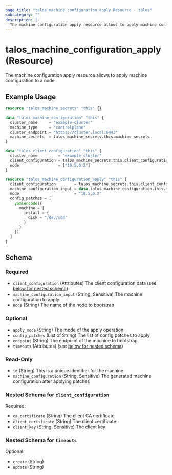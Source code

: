```yaml
---
page_title: "talos_machine_configuration_apply Resource - talos"
subcategory: ""
description: |-
  The machine configuration apply resource allows to apply machine configuration to a node
---
```


# talos_machine_configuration_apply (Resource)

The machine configuration apply resource allows to apply machine configuration to a node

## Example Usage

```terraform
resource "talos_machine_secrets" "this" {}

data "talos_machine_configuration" "this" {
  cluster_name     = "example-cluster"
  machine_type     = "controlplane"
  cluster_endpoint = "https://cluster.local:6443"
  machine_secrets  = talos_machine_secrets.this.machine_secrets
}

data "talos_client_configuration" "this" {
  cluster_name         = "example-cluster"
  client_configuration = talos_machine_secrets.this.client_configuration
  node                 = ["10.5.0.2"]
}

resource "talos_machine_configuration_apply" "this" {
  client_configuration        = talos_machine_secrets.this.client_configuration
  machine_configuration_input = data.talos_machine_configuration.this.machine_configuration
  node                        = "10.5.0.2"
  config_patches = [
    yamlencode({
      machine = {
        install = {
          disk = "/dev/sdd"
        }
      }
    })
  ]
}
```
<!-- schema generated by tfplugindocs -->
## Schema

### Required

- `client_configuration` (Attributes) The client configuration data (see [below for nested schema](#nestedatt--client_configuration))
- `machine_configuration_input` (String, Sensitive) The machine configuration to apply
- `node` (String) The name of the node to bootstrap

### Optional

- `apply_mode` (String) The mode of the apply operation
- `config_patches` (List of String) The list of config patches to apply
- `endpoint` (String) The endpoint of the machine to bootstrap
- `timeouts` (Attributes) (see [below for nested schema](#nestedatt--timeouts))

### Read-Only

- `id` (String) This is a unique identifier for the machine
- `machine_configuration` (String, Sensitive) The generated machine configuration after applying patches

<a id="nestedatt--client_configuration"></a>
### Nested Schema for `client_configuration`

Required:

- `ca_certificate` (String) The client CA certificate
- `client_certificate` (String) The client certificate
- `client_key` (String, Sensitive) The client key


<a id="nestedatt--timeouts"></a>
### Nested Schema for `timeouts`

Optional:

- `create` (String)
- `update` (String)

